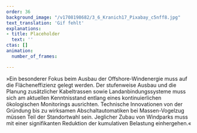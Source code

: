 ```yaml
---
order: 36
background_image: "/v1708198682/3_6_Kranich17_Pixabay_c5nff8.jpg"
text_translation: 'Gif fehlt'
explanations:
- title: Placeholder
  text: ''
ctas: []
animation:
  number_of_frames: 

---
```

»Ein besonderer Fokus beim Ausbau der Offshore-Windenergie muss auf die Flächeneffizienz gelegt werden. Der stufenweise Ausbau und die Planung zusätzlicher Kabeltrassen sowie Landanbindungssysteme muss sich am aktuellen Kenntnisstand entlang eines kontinuierlichen ökologischen Monitorings ausrichten. Technische Innovationen von der Gründung bis zu wirksamen Abschaltautomatiken bei Massen-Vogelzug müssen Teil der Standortwahl sein. Jeglicher Zubau von Windparks muss mit einer signifikanten Reduktion der kumulativen Belastung einhergehen.«
